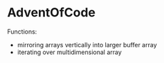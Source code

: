 # AdventOfCode

Functions: 
- mirroring arrays vertically into larger buffer array
- iterating over multidimensional array
